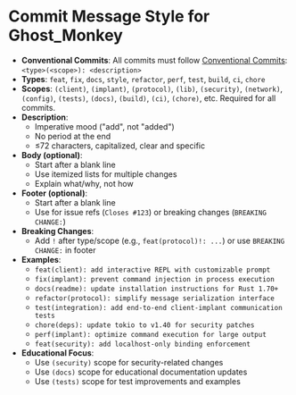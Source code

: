# Commit Message Style for Ghost_Monkey

- **Conventional Commits**: All commits must follow [Conventional Commits](https://www.conventionalcommits.org): `<type>(<scope>): <description>`
- **Types**: `feat`, `fix`, `docs`, `style`, `refactor`, `perf`, `test`, `build`, `ci`, `chore`
- **Scopes**: `(client)`, `(implant)`, `(protocol)`, `(lib)`, `(security)`, `(network)`, `(config)`, `(tests)`, `(docs)`, `(build)`, `(ci)`, `(chore)`, etc. Required for all commits.
- **Description**:
  - Imperative mood ("add", not "added")
  - No period at the end
  - ≤72 characters, capitalized, clear and specific
- **Body (optional)**:
  - Start after a blank line
  - Use itemized lists for multiple changes
  - Explain what/why, not how
- **Footer (optional)**:
  - Start after a blank line
  - Use for issue refs (`Closes #123`) or breaking changes (`BREAKING CHANGE:`)
- **Breaking Changes**:
  - Add `!` after type/scope (e.g., `feat(protocol)!: ...`) or use `BREAKING CHANGE:` in footer
- **Examples**:
  - `feat(client): add interactive REPL with customizable prompt`
  - `fix(implant): prevent command injection in process execution`
  - `docs(readme): update installation instructions for Rust 1.70+`
  - `refactor(protocol): simplify message serialization interface`
  - `test(integration): add end-to-end client-implant communication tests`
  - `chore(deps): update tokio to v1.40 for security patches`
  - `perf(implant): optimize command execution for large output`
  - `feat(security): add localhost-only binding enforcement`
- **Educational Focus**:
  - Use `(security)` scope for security-related changes
  - Use `(docs)` scope for educational documentation updates
  - Use `(tests)` scope for test improvements and examples
